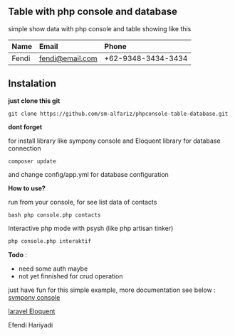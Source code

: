 Table with php console and database
-----------------------
simple show data with php console and table
showing like this

| Name    | Email     | Phone
| :------------- | :------------- | :-------------
| Fendi       | fendi@email.com       | +62-9348-3434-3434

Instalation
-----------
__just clone this git__

```
git clone https://github.com/sm-alfariz/phpconsole-table-database.git
```

__dont forget__

for install library like sympony console and Eloquent library for database connection

```
composer update
```
and change config/app.yml for database configuration


__How to use?__

run from your console, for see list data of contacts

```bash php console.php contacts ```

Interactive php mode with psysh (like php artisan tinker)

```bash
php console.php interaktif
```


__Todo__ :

* need some auth maybe
* not yet finnished for crud operation

just have fun for this simple example, more documentation
see below :
[sympony console](http://symfony.com/doc/current/components/console.html)

[laravel Eloquent](https://laravel.com/docs/5.3/eloquent)

Efendi Hariyadi
